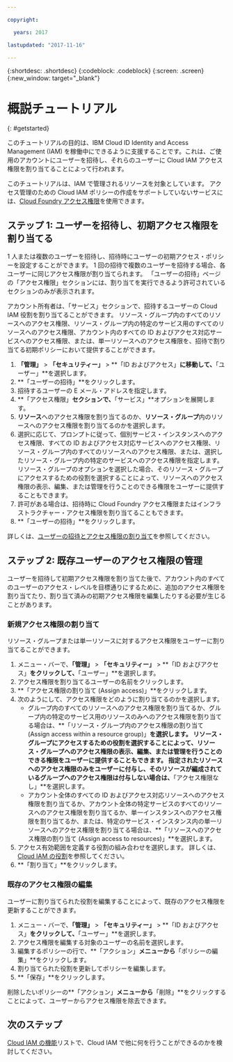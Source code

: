 ```yaml
---

copyright:

  years: 2017

lastupdated: "2017-11-16"

---
```


{:shortdesc: .shortdesc}
{:codeblock: .codeblock}
{:screen: .screen}
{:new_window: target="_blank"}

# 概説チュートリアル
{: #getstarted}

このチュートリアルの目的は、IBM Cloud ID Identity and Access Management (IAM) を稼働中にできるように支援することです。これは、ご使用のアカウントにユーザーを招待し、それらのユーザーに Cloud IAM アクセス権限を割り当てることによって行われます。 

このチュートリアルは、IAM で管理されるリソースを対象としています。 アクセス管理のための Cloud IAM ポリシーの作成をサポートしていないサービスには、[Cloud Foundry アクセス権限](/docs/iam/cfaccess.html#cfaccess)を使用できます。 


## ステップ 1: ユーザーを招待し、初期アクセス権限を割り当てる

1 人または複数のユーザーを招待し、招待時にユーザーの初期アクセス・ポリシーを設定することができます。 1 回の招待で複数のユーザーを招待する場合、各ユーザーに同じアクセス権限が割り当てられます。 「ユーザーの招待」ページの「アクセス権限」セクションには、割り当てを実行できるよう許可されているセクションのみが表示されます。

アカウント所有者は、「サービス」セクションで、招待するユーザーの Cloud IAM 役割を割り当てることができます。 リソース・グループ内のすべてのリソースへのアクセス権限、リソース・グループ内の特定のサービス用のすべてのリソースへのアクセス権限、アカウント内のすべての ID およびアクセス対応サービスへのアクセス権限、または、単一リソースへのアクセス権限を、招待で割り当てる初期ポリシーにおいて提供することができます。

1. **「管理」** &gt; **「セキュリティー」** &gt; **「ID およびアクセス」**に移動して、**「ユーザー」**を選択します。
2. **「ユーザーの招待」**をクリックします。
3. 招待するユーザーの E メール・アドレスを指定します。
4. **「アクセス権限」**セクションで、**「サービス」**オプションを展開します。
5. **リソース**へのアクセス権限を割り当てるのか、**リソース・グループ**内のリソースへのアクセス権限を割り当てるのかを選択します。
6. 選択に応じて、プロンプトに従って、個別サービス・インスタンスへのアクセス権限、すべての ID およびアクセス対応サービスへのアクセス権限、リソース・グループ内のすべてのリソースへのアクセス権限、または、選択したリソース・グループ内の特定のサービスへのアクセス権限を指定します。 リソース・グループのオプションを選択した場合、そのリソース・グループにアクセスするための役割を選択することによって、リソースへのアクセス権限の表示、編集、または管理を行うことのできる権限をユーザーに提供することもできます。
7. 許可がある場合は、招待時に Cloud Foundry アクセス権限またはインフラストラクチャー・アクセス権限を割り当てることもできます。
8. **「ユーザーの招待」**をクリックします。

詳しくは、[ユーザーの招待とアクセス権限の割り当て](/docs/iam/iamuserinv.html#iamuserinv)を参照してください。

## ステップ 2: 既存ユーザーのアクセス権限の管理

ユーザーを招待して初期アクセス権限を割り当てた後で、アカウント内のすべてのユーザーのアクセス・レベルを目標通りにするために、追加のアクセス権限を割り当てたり、割り当て済みの初期アクセス権限を編集したりする必要が生じることがあります。

### 新規アクセス権限の割り当て

リソース・グループまたは単一リソースに対するアクセス権限をユーザーに割り当てることができます。

1. メニュー・バーで、**「管理」** &gt; **「セキュリティー」** &gt; **「ID およびアクセス」**をクリックして、**「ユーザー」**を選択します。
2. アクセス権限を割り当てるユーザーの名前をクリックします。
3. **「アクセス権限の割り当て (Assign access)」**をクリックします。
4. 次のようにして、アクセス権限をどのように割り当てるのかを選択します。 
    * グループ内のすべてのリソースへのアクセス権限を割り当てるか、グループ内の特定のサービス用のリソースのみへのアクセス権限を割り当てる場合は、**「リソース・グループ内のアクセス権限の割り当て (Assign access within a resource group)」**を選択します。 リソース・グループにアクセスするための役割を選択することによって、リソース・グループへのアクセス権限の表示、編集、または管理を行うことのできる権限をユーザーに提供することもできます。 指定されたリソースへのアクセス権限のみをユーザーに付与し、そのリソースが編成されているグループへのアクセス権限は付与しない場合は、**「アクセス権限なし」**を選択します。
    * アカウント全体のすべての ID およびアクセス対応リソースへのアクセス権限を割り当てるか、アカウント全体の特定サービスのすべてのリソースへのアクセス権限を割り当てるか、単一インスタンスへのアクセス権限を割り当てるか、または、特定のサービス・インスタンス内の単一リソースへのアクセス権限を割り当てる場合は、**「リソースへのアクセス権限の割り当て (Assign access to resources)」**を選択します。 
5. アクセス有効範囲を定義する役割の組み合わせを選択します。 詳しくは、[Cloud IAM の役割](/docs/iam/users_roles.html#iamusermanrol)を参照してください。
6. **「割り当て」**をクリックします。


### 既存のアクセス権限の編集

ユーザーに割り当てられた役割を編集することによって、既存のアクセス権限を更新することができます。

1. メニュー・バーで、**「管理」** &gt; **「セキュリティー」** &gt; **「ID およびアクセス」**をクリックして、**「ユーザー」**を選択します。
2. アクセス権限を編集する対象のユーザーの名前を選択します。
3. 編集するポリシーの行で、**「アクション」**メニューから**「ポリシーの編集」**をクリックします。
4. 割り当てられた役割を更新してポリシーを編集します。
5. **「保存」**をクリックします。 

削除したいポリシーの**「アクション」**メニューから**「削除」**をクリックすることによって、ユーザーからアクセス権限を除去できます。

## 次のステップ

[Cloud IAM の機能](/docs/iam/index.html#features)リストで、Cloud IAM で他に何を行うことができるのかを検討してください。
